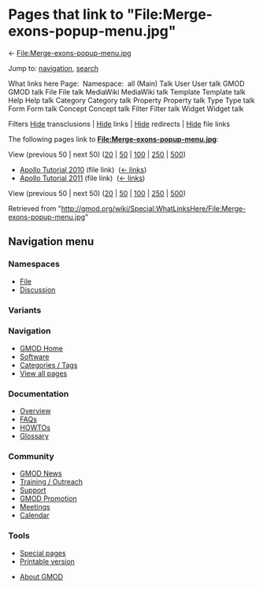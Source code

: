 <div id="mw-page-base" class="noprint">

</div>

<div id="mw-head-base" class="noprint">

</div>

<div id="content" class="mw-body" role="main">

<span id="top"></span>

<div id="mw-js-message" style="display:none;">

</div>



# <span dir="auto">Pages that link to "File:Merge-exons-popup-menu.jpg"</span>

<div id="bodyContent">

<div id="contentSub">

←
[File:Merge-exons-popup-menu.jpg](/wiki/File:Merge-exons-popup-menu.jpg "File:Merge-exons-popup-menu.jpg")

</div>

<div id="jump-to-nav" class="mw-jump">

Jump to: [navigation](#mw-navigation), [search](#p-search)

</div>

<div id="mw-content-text">

What links here Page:  Namespace:  all (Main) Talk User User talk GMOD
GMOD talk File File talk MediaWiki MediaWiki talk Template Template talk
Help Help talk Category Category talk Property Property talk Type Type
talk Form Form talk Concept Concept talk Filter Filter talk Widget
Widget talk

Filters
[Hide](/mediawiki/index.php?title=Special:WhatLinksHere/File:Merge-exons-popup-menu.jpg&hidetrans=1 "Special:WhatLinksHere/File:Merge-exons-popup-menu.jpg")
transclusions \|
[Hide](/mediawiki/index.php?title=Special:WhatLinksHere/File:Merge-exons-popup-menu.jpg&hidelinks=1 "Special:WhatLinksHere/File:Merge-exons-popup-menu.jpg")
links \|
[Hide](/mediawiki/index.php?title=Special:WhatLinksHere/File:Merge-exons-popup-menu.jpg&hideredirs=1 "Special:WhatLinksHere/File:Merge-exons-popup-menu.jpg")
redirects \|
[Hide](/mediawiki/index.php?title=Special:WhatLinksHere/File:Merge-exons-popup-menu.jpg&hideimages=1 "Special:WhatLinksHere/File:Merge-exons-popup-menu.jpg")
file links

The following pages link to
**[File:Merge-exons-popup-menu.jpg](/wiki/File:Merge-exons-popup-menu.jpg "File:Merge-exons-popup-menu.jpg")**:

View (previous 50 \| next 50)
([20](/mediawiki/index.php?title=Special:WhatLinksHere/File:Merge-exons-popup-menu.jpg&limit=20 "Special:WhatLinksHere/File:Merge-exons-popup-menu.jpg")
\|
[50](/mediawiki/index.php?title=Special:WhatLinksHere/File:Merge-exons-popup-menu.jpg&limit=50 "Special:WhatLinksHere/File:Merge-exons-popup-menu.jpg")
\|
[100](/mediawiki/index.php?title=Special:WhatLinksHere/File:Merge-exons-popup-menu.jpg&limit=100 "Special:WhatLinksHere/File:Merge-exons-popup-menu.jpg")
\|
[250](/mediawiki/index.php?title=Special:WhatLinksHere/File:Merge-exons-popup-menu.jpg&limit=250 "Special:WhatLinksHere/File:Merge-exons-popup-menu.jpg")
\|
[500](/mediawiki/index.php?title=Special:WhatLinksHere/File:Merge-exons-popup-menu.jpg&limit=500 "Special:WhatLinksHere/File:Merge-exons-popup-menu.jpg"))

- [Apollo Tutorial
  2010](/wiki/Apollo_Tutorial_2010 "Apollo Tutorial 2010") (file link) ‎
  <span class="mw-whatlinkshere-tools">([←
  links](/mediawiki/index.php?title=Special:WhatLinksHere&target=Apollo+Tutorial+2010 "Special:WhatLinksHere"))</span>
- [Apollo Tutorial
  2011](/wiki/Apollo_Tutorial_2011 "Apollo Tutorial 2011") (file link) ‎
  <span class="mw-whatlinkshere-tools">([←
  links](/mediawiki/index.php?title=Special:WhatLinksHere&target=Apollo+Tutorial+2011 "Special:WhatLinksHere"))</span>

View (previous 50 \| next 50)
([20](/mediawiki/index.php?title=Special:WhatLinksHere/File:Merge-exons-popup-menu.jpg&limit=20 "Special:WhatLinksHere/File:Merge-exons-popup-menu.jpg")
\|
[50](/mediawiki/index.php?title=Special:WhatLinksHere/File:Merge-exons-popup-menu.jpg&limit=50 "Special:WhatLinksHere/File:Merge-exons-popup-menu.jpg")
\|
[100](/mediawiki/index.php?title=Special:WhatLinksHere/File:Merge-exons-popup-menu.jpg&limit=100 "Special:WhatLinksHere/File:Merge-exons-popup-menu.jpg")
\|
[250](/mediawiki/index.php?title=Special:WhatLinksHere/File:Merge-exons-popup-menu.jpg&limit=250 "Special:WhatLinksHere/File:Merge-exons-popup-menu.jpg")
\|
[500](/mediawiki/index.php?title=Special:WhatLinksHere/File:Merge-exons-popup-menu.jpg&limit=500 "Special:WhatLinksHere/File:Merge-exons-popup-menu.jpg"))

</div>

<div class="printfooter">

Retrieved from
"<http://gmod.org/wiki/Special:WhatLinksHere/File:Merge-exons-popup-menu.jpg>"

</div>

<div id="catlinks" class="catlinks catlinks-allhidden">

</div>

<div class="visualClear">

</div>

</div>

</div>

<div id="mw-navigation">

## Navigation menu

<div id="mw-head">



<div id="left-navigation">

<div id="p-namespaces" class="vectorTabs" role="navigation"
aria-labelledby="p-namespaces-label">

### Namespaces

- <span id="ca-nstab-image"><a href="/wiki/File:Merge-exons-popup-menu.jpg" accesskey="c"
  title="View the file page [c]">File</a></span>
- <span id="ca-talk"><a
  href="/mediawiki/index.php?title=File_talk:Merge-exons-popup-menu.jpg&amp;action=edit&amp;redlink=1"
  accesskey="t"
  title="Discussion about the content page [t]">Discussion</a></span>

</div>

<div id="p-variants" class="vectorMenu emptyPortlet" role="navigation"
aria-labelledby="p-variants-label">

### 

### Variants[](#)

<div class="menu">

</div>

</div>

</div>





</div>

</div>

</div>

<div id="mw-panel">

<div id="p-logo" role="banner">

<a href="/wiki/Main_Page"
style="background-image: url(http://gmod.org/images/GMOD-cogs.png);"
title="Visit the main page"></a>

</div>

<div id="p-Navigation" class="portal" role="navigation"
aria-labelledby="p-Navigation-label">

### Navigation

<div class="body">

- <span id="n-GMOD-Home">[GMOD Home](/wiki/Main_Page)</span>
- <span id="n-Software">[Software](/wiki/GMOD_Components)</span>
- <span id="n-Categories-.2F-Tags">[Categories /
  Tags](/wiki/Categories)</span>
- <span id="n-View-all-pages">[View all
  pages](/wiki/Special:AllPages)</span>

</div>

</div>

<div id="p-Documentation" class="portal" role="navigation"
aria-labelledby="p-Documentation-label">

### Documentation

<div class="body">

- <span id="n-Overview">[Overview](/wiki/Overview)</span>
- <span id="n-FAQs">[FAQs](/wiki/Category:FAQ)</span>
- <span id="n-HOWTOs">[HOWTOs](/wiki/Category:HOWTO)</span>
- <span id="n-Glossary">[Glossary](/wiki/Glossary)</span>

</div>

</div>

<div id="p-Community" class="portal" role="navigation"
aria-labelledby="p-Community-label">

### Community

<div class="body">

- <span id="n-GMOD-News">[GMOD News](/wiki/GMOD_News)</span>
- <span id="n-Training-.2F-Outreach">[Training /
  Outreach](/wiki/Training_and_Outreach)</span>
- <span id="n-Support">[Support](/wiki/Support)</span>
- <span id="n-GMOD-Promotion">[GMOD
  Promotion](/wiki/GMOD_Promotion)</span>
- <span id="n-Meetings">[Meetings](/wiki/Meetings)</span>
- <span id="n-Calendar">[Calendar](/wiki/Calendar)</span>

</div>

</div>

<div id="p-tb" class="portal" role="navigation"
aria-labelledby="p-tb-label">

### Tools

<div class="body">

- <span id="t-specialpages"><a href="/wiki/Special:SpecialPages" accesskey="q"
  title="A list of all special pages [q]">Special pages</a></span>
- <span id="t-print"><a
  href="/mediawiki/index.php?title=Special:WhatLinksHere/File:Merge-exons-popup-menu.jpg&amp;printable=yes"
  rel="alternate" accesskey="p"
  title="Printable version of this page [p]">Printable version</a></span>

</div>

</div>

</div>

</div>

<div id="footer" role="contentinfo">

- <span id="footer-places-about">[About
  GMOD](/wiki/GMOD:About "GMOD:About")</span>

<!-- -->






</div>
